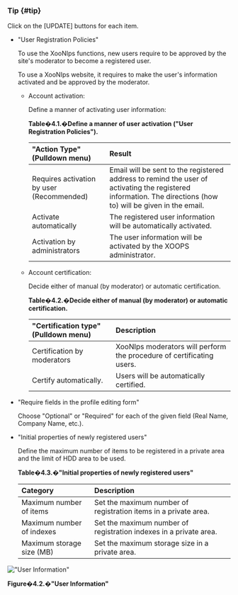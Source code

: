 ### Tip {#tip}

Click on the [UPDATE] buttons for each item.

*   &quot;User Registration Policies&quot;

    To use the XooNIps functions, new users require to be approved by the site&#039;s moderator to become a registered user.

    To use a XooNIps website, it requires to make the user&#039;s information activated and be approved by the moderator.

    *   Account activation:

        Define a manner of activating user information:

        **Table�4.1.�Define a manner of user activation (&quot;User Registration Policies&quot;).**

        | &quot;Action Type&quot; (Pulldown menu) | Result |
        | :-- | :-- |
        | Requires activation by user (Recommended) | Email will be sent to the registered address to remind the user of activating the registered information. The directions (how to) will be given in the email. |
        | Activate automatically | The registered user information will be automatically activated. |
        | Activation by administrators | The user information will be activated by the XOOPS administrator. |

    *   Account certification:

        Decide either of manual (by moderator) or automatic certification.

        **Table�4.2.�Decide either of manual (by moderator) or automatic certification.**

        | &quot;Certification type&quot; (Pulldown menu) | Description |
        | :-- | :-- |
        | Certification by moderators | XooNIps moderators will perform the procedure of certificating users. |
        | Certify automatically. | Users will be automatically certified. |

*   &quot;Require fields in the profile editing form&quot;

    Choose &quot;Optional&quot; or &quot;Required&quot; for each of the given field (Real Name, Company Name, etc.).

*   &quot;Initial properties of newly registered users&quot;

    Define the maximum number of items to be registered in a private area and the limit of HDD area to be used.

    **Table�4.3.�&quot;Initial properties of newly registered users&quot;**

    | Category | Description |
    | :-- | :-- |
    | Maximum number of items | Set the maximum number of registration items in a private area. |
    | Maximum number of indexes | Set the maximum number of registration indexes in a private area. |
    | Maximum storage size (MB) | Set the maximum storage size in a private area. |

!["User Information"](images\xoonips-policy2.png)

**Figure�4.2.�&quot;User Information&quot;**